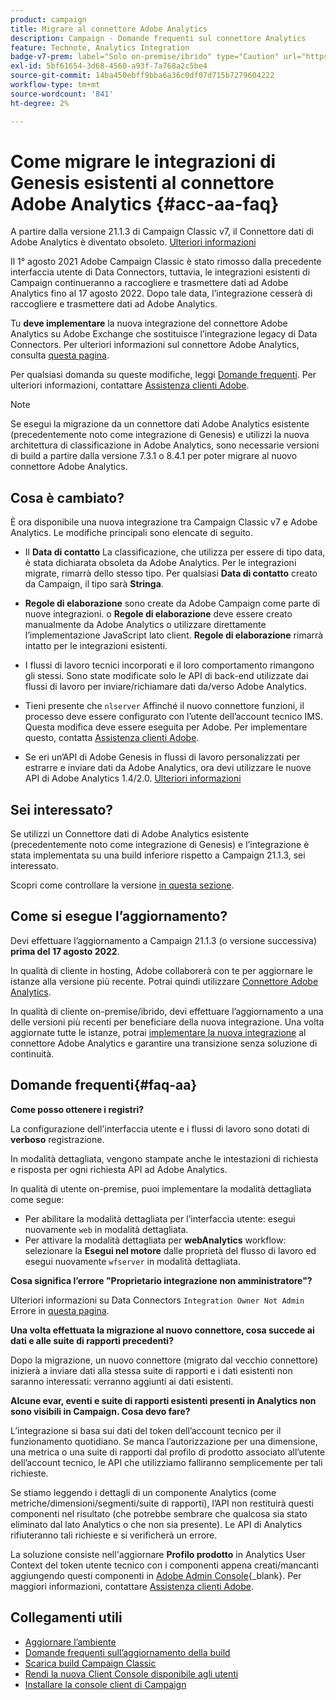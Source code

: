 ```yaml
---
product: campaign
title: Migrare al connettore Adobe Analytics
description: Campaign - Domande frequenti sul connettore Analytics
feature: Technote, Analytics Integration
badge-v7-prem: label="Solo on-premise/ibrido" type="Caution" url="https://experienceleague.adobe.com/docs/campaign-classic/using/installing-campaign-classic/architecture-and-hosting-models/hosting-models-lp/hosting-models.html?lang=it" tooltip="Applicabile solo alle distribuzioni on-premise e ibride v7"
exl-id: 5bf61654-3d68-4560-a93f-7a768a2c5be4
source-git-commit: 14ba450ebff9bba6a36c0df07d715b7279604222
workflow-type: tm+mt
source-wordcount: '841'
ht-degree: 2%

---
```


# Come migrare le integrazioni di Genesis esistenti al connettore Adobe Analytics {#acc-aa-faq}



A partire dalla versione 21.1.3 di Campaign Classic v7, il Connettore dati di Adobe Analytics è diventato obsoleto. [Ulteriori informazioni](https://experienceleague.adobe.com/docs/analytics/import/dataconnectors/data-connectors-eol.html)

Il 1° agosto 2021 Adobe Campaign Classic è stato rimosso dalla precedente interfaccia utente di Data Connectors, tuttavia, le integrazioni esistenti di Campaign continueranno a raccogliere e trasmettere dati ad Adobe Analytics fino al 17 agosto 2022. Dopo tale data, l’integrazione cesserà di raccogliere e trasmettere dati ad Adobe Analytics.

Tu **deve implementare** la nuova integrazione del connettore Adobe Analytics su Adobe Exchange che sostituisce l’integrazione legacy di Data Connectors. Per ulteriori informazioni sul connettore Adobe Analytics, consulta [questa pagina](../../platform/using/gs-aa.md).

Per qualsiasi domanda su queste modifiche, leggi [Domande frequenti](#faq-aa). Per ulteriori informazioni, contattare [Assistenza clienti Adobe](https://helpx.adobe.com/it/enterprise/admin-guide.html/enterprise/using/support-for-experience-cloud.ug.html).

>[!NOTE]
>
>Se esegui la migrazione da un connettore dati Adobe Analytics esistente (precedentemente noto come integrazione di Genesis) e utilizzi la nuova architettura di classificazione in Adobe Analytics, sono necessarie versioni di build a partire dalla versione 7.3.1 o 8.4.1 per poter migrare al nuovo connettore Adobe Analytics.

## Cosa è cambiato?

È ora disponibile una nuova integrazione tra Campaign Classic v7 e Adobe Analytics. Le modifiche principali sono elencate di seguito.

* Il **Data di contatto** La classificazione, che utilizza per essere di tipo data, è stata dichiarata obsoleta da Adobe Analytics. Per le integrazioni migrate, rimarrà dello stesso tipo. Per qualsiasi **Data di contatto** creato da Campaign, il tipo sarà **Stringa**.

* **Regole di elaborazione** sono create da Adobe Campaign come parte di nuove integrazioni. o **Regole di elaborazione** deve essere creato manualmente da Adobe Analytics o utilizzare direttamente l’implementazione JavaScript lato client. **Regole di elaborazione** rimarrà intatto per le integrazioni esistenti.

* I flussi di lavoro tecnici incorporati e il loro comportamento rimangono gli stessi. Sono state modificate solo le API di back-end utilizzate dai flussi di lavoro per inviare/richiamare dati da/verso Adobe Analytics.

* Tieni presente che `nlserver` Affinché il nuovo connettore funzioni, il processo deve essere configurato con l’utente dell’account tecnico IMS. Questa modifica deve essere eseguita per Adobe. Per implementare questo, contatta [Assistenza clienti Adobe](https://helpx.adobe.com/it/enterprise/admin-guide.html/enterprise/using/support-for-experience-cloud.ug.html).

* Se eri un’API di Adobe Genesis in flussi di lavoro personalizzati per estrarre e inviare dati da Adobe Analytics, ora devi utilizzare le nuove API di Adobe Analytics 1.4/2.0. [Ulteriori informazioni](https://adobeexchangeec.zendesk.com/hc/en-us/articles/360047148832-Replacements-for-Data-Connector-API-calls)

## Sei interessato?

Se utilizzi un Connettore dati di Adobe Analytics esistente (precedentemente noto come integrazione di Genesis) e l’integrazione è stata implementata su una build inferiore rispetto a Campaign 21.1.3, sei interessato.

Scopri come controllare la versione [in questa sezione](../../platform/using/launching-adobe-campaign.md#getting-your-campaign-version).

## Come si esegue l’aggiornamento?

Devi effettuare l’aggiornamento a Campaign 21.1.3 (o versione successiva) **prima del 17 agosto 2022**.

In qualità di cliente in hosting, Adobe collaborerà con te per aggiornare le istanze alla versione più recente. Potrai quindi utilizzare [Connettore Adobe Analytics](../../platform/using/gs-aa.md).

In qualità di cliente on-premise/ibrido, devi effettuare l’aggiornamento a una delle versioni più recenti per beneficiare della nuova integrazione.
Una volta aggiornate tutte le istanze, potrai [implementare la nuova integrazione](../../platform/using/adobe-analytics-provisioning.md) al connettore Adobe Analytics e garantire una transizione senza soluzione di continuità.

## Domande frequenti{#faq-aa}

**Come posso ottenere i registri?**

La configurazione dell&#39;interfaccia utente e i flussi di lavoro sono dotati di **verboso** registrazione.

In modalità dettagliata, vengono stampate anche le intestazioni di richiesta e risposta per ogni richiesta API ad Adobe Analytics.

In qualità di utente on-premise, puoi implementare la modalità dettagliata come segue:

* Per abilitare la modalità dettagliata per l’interfaccia utente: esegui nuovamente `web` in modalità dettagliata.
* Per attivare la modalità dettagliata per **webAnalytics** workflow: selezionare la **Esegui nel motore** dalle proprietà del flusso di lavoro ed esegui nuovamente `wfserver` in modalità dettagliata.

**Cosa significa l’errore &quot;Proprietario integrazione non amministratore&quot;?**

Ulteriori informazioni su Data Connectors `Integration Owner Not Admin` Errore in [questa pagina](https://adobeexchangeec.zendesk.com/hc/en-us/articles/360035167932-Adobe-Analytics-Data-Connectors-Integration-Owner-Not-Admin-Error).

**Una volta effettuata la migrazione al nuovo connettore, cosa succede ai dati e alle suite di rapporti precedenti?**

Dopo la migrazione, un nuovo connettore (migrato dal vecchio connettore) inizierà a inviare dati alla stessa suite di rapporti e i dati esistenti non saranno interessati: verranno aggiunti ai dati esistenti.

**Alcune evar, eventi e suite di rapporti esistenti presenti in Analytics non sono visibili in Campaign. Cosa devo fare?**

L’integrazione si basa sui dati del token dell’account tecnico per il funzionamento quotidiano. Se manca l’autorizzazione per una dimensione, una metrica o una suite di rapporti dal profilo di prodotto associato all’utente dell’account tecnico, le API che utilizziamo falliranno semplicemente per tali richieste.

Se stiamo leggendo i dettagli di un componente Analytics (come metriche/dimensioni/segmenti/suite di rapporti), l’API non restituirà questi componenti nel risultato (che potrebbe sembrare che qualcosa sia stato eliminato dal lato Analytics o che non sia presente). Le API di Analytics rifiuteranno tali richieste e si verificherà un errore.

La soluzione consiste nell&#39;aggiornare **Profilo prodotto** in Analytics User Context del token utente tecnico con i componenti appena creati/mancanti aggiungendo questi componenti in [Adobe Admin Console](https://adminconsole.adobe.com/){_blank}. Per maggiori informazioni, contattare [Assistenza clienti Adobe](https://helpx.adobe.com/it/enterprise/admin-guide.html/enterprise/using/support-for-experience-cloud.ug.html).

## Collegamenti utili

* [Aggiornare l’ambiente](../../production/using/build-upgrade.md)
* [Domande frequenti sull’aggiornamento della build](../../platform/using/faq-build-upgrade.md)
* [Scarica build Campaign Classic](https://experience.adobe.com/#/downloads/content/software-distribution/it/campaign.html)
* [Rendi la nuova Client Console disponibile agli utenti](../../installation/using/client-console-availability-for-windows.md)
* [Installare la console client di Campaign](../../installation/using/installing-the-client-console.md)

